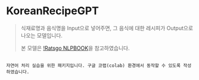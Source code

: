 # KoreanRecipeGPT

> 식재료명과 음식명을 Input으로 넣어주면, 그 음식에 대한 레시피가 Output으로 나오는 모델입니다.
> 
> 본 모델은 [!Ratsgo NLPBOOK](https://ratsgo.github.io/nlpbook/docs/generation/inference1/)을 참고하였습니다.


```ratsnlp를 활용하여 

자연어 처리 실습을 위한 패키지입니다. 구글 코랩(colab) 환경에서 동작할 수 있도록 작성하였습니다.
